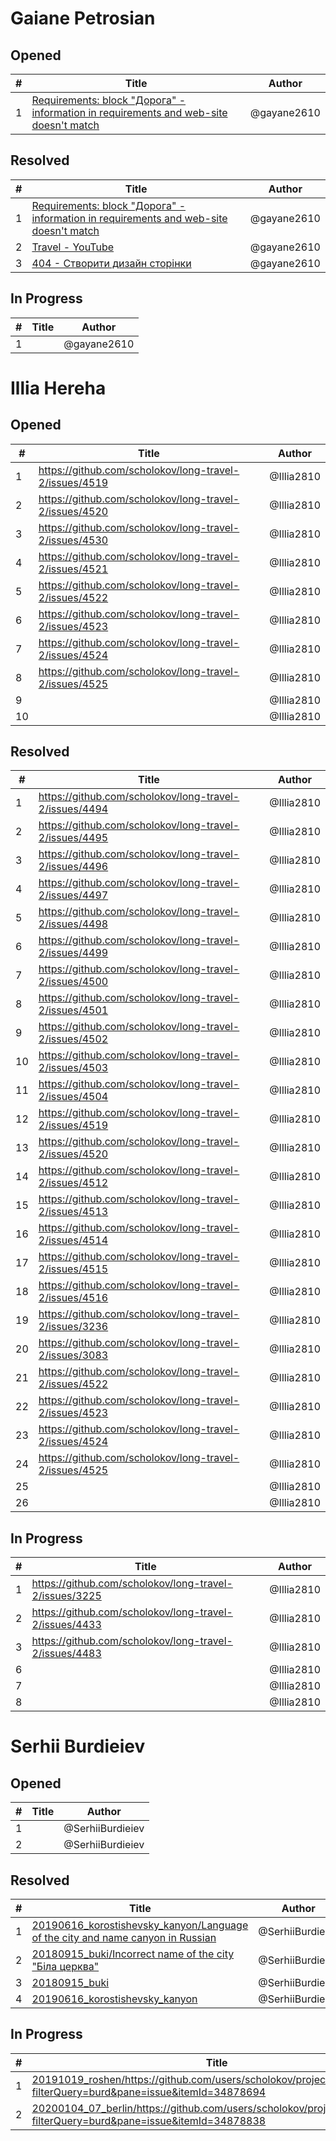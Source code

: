 # Gaiane Petrosian

## Opened

| #   | Title | Author
| --- | ---   | ----
| 1   |[Requirements: block "Дорога" - information in requirements and web-site doesn't match](https://github.com/users/scholokov/projects/4/views/3?pane=issue&itemId=40677184)|@gayane2610



## Resolved
| #   | Title | Author
| --- | ---   | ----
| 1   |[Requirements: block "Дорога" - information in requirements and web-site doesn't match](https://github.com/users/scholokov/projects/4/views/3?pane=issue&itemId=40677184)|@gayane2610
| 2   |[Travel - YouTube](https://github.com/scholokov/long-travel-2/issues/3344)|@gayane2610
| 3   |[404 - Створити дизайн сторінки](https://github.com/scholokov/long-travel-2/issues/1587)|@gayane2610



## In Progress
| #   | Title | Author
| --- | ---   | ----
| 1   |[]()|@gayane2610


# Illia Hereha

## Opened

| #   | Title | Author
| --- | ---   | ----
| 1   |[https://github.com/scholokov/long-travel-2/issues/4519  ](https://github.com/scholokov/long-travel-2/issues/4519)   | @Illia2810
| 2   |[https://github.com/scholokov/long-travel-2/issues/4520  ](https://github.com/scholokov/long-travel-2/issues/4520)   | @Illia2810
| 3   |[https://github.com/scholokov/long-travel-2/issues/4530  ](https://github.com/scholokov/long-travel-2/issues/4530)  | @Illia2810
| 4   |[https://github.com/scholokov/long-travel-2/issues/4521  ](https://github.com/scholokov/long-travel-2/issues/4521)   | @Illia2810
| 5   |[https://github.com/scholokov/long-travel-2/issues/4522  ](https://github.com/scholokov/long-travel-2/issues/4522)   | @Illia2810
| 6   |[https://github.com/scholokov/long-travel-2/issues/4523  ](https://github.com/scholokov/long-travel-2/issues/4523)   | @Illia2810
| 7   |[https://github.com/scholokov/long-travel-2/issues/4524  ](https://github.com/scholokov/long-travel-2/issues/4524)   | @Illia2810
| 8   |[https://github.com/scholokov/long-travel-2/issues/4525  ](https://github.com/scholokov/long-travel-2/issues/4525)   | @Illia2810
| 9   |   | @Illia2810
| 10  |   | @Illia2810

## Resolved
| #   | Title | Author
| --- | ---   | ----
| 1   |[https://github.com/scholokov/long-travel-2/issues/4494  ](https://github.com/scholokov/long-travel-2/issues/4494)   | @Illia2810
| 2   |[https://github.com/scholokov/long-travel-2/issues/4495  ](https://github.com/scholokov/long-travel-2/issues/4495)   | @Illia2810
| 3   |[https://github.com/scholokov/long-travel-2/issues/4496  ](https://github.com/scholokov/long-travel-2/issues/4496)   | @Illia2810
| 4   |[https://github.com/scholokov/long-travel-2/issues/4497  ](https://github.com/scholokov/long-travel-2/issues/4497)   | @Illia2810
| 5   |[https://github.com/scholokov/long-travel-2/issues/4498  ](https://github.com/scholokov/long-travel-2/issues/4498)   | @Illia2810
| 6   |[https://github.com/scholokov/long-travel-2/issues/4499  ](https://github.com/scholokov/long-travel-2/issues/4499)   | @Illia2810
| 7   |[https://github.com/scholokov/long-travel-2/issues/4500  ](https://github.com/scholokov/long-travel-2/issues/4500)   | @Illia2810
| 8   |[https://github.com/scholokov/long-travel-2/issues/4501  ](https://github.com/scholokov/long-travel-2/issues/4501)   | @Illia2810
| 9   |[https://github.com/scholokov/long-travel-2/issues/4502  ](https://github.com/scholokov/long-travel-2/issues/4502)   | @Illia2810
| 10  |[https://github.com/scholokov/long-travel-2/issues/4503  ](https://github.com/scholokov/long-travel-2/issues/4503)   | @Illia2810
| 11  |[https://github.com/scholokov/long-travel-2/issues/4504  ](https://github.com/scholokov/long-travel-2/issues/4504)   | @Illia2810
| 12  |[https://github.com/scholokov/long-travel-2/issues/4519  ](https://github.com/scholokov/long-travel-2/issues/4519)   | @Illia2810
| 13  |[https://github.com/scholokov/long-travel-2/issues/4520  ](https://github.com/scholokov/long-travel-2/issues/4520)   | @Illia2810
| 14  |[https://github.com/scholokov/long-travel-2/issues/4512  ](https://github.com/scholokov/long-travel-2/issues/4512)   | @Illia2810
| 15  |[https://github.com/scholokov/long-travel-2/issues/4513  ](https://github.com/scholokov/long-travel-2/issues/4513)   | @Illia2810
| 16  |[https://github.com/scholokov/long-travel-2/issues/4514  ](https://github.com/scholokov/long-travel-2/issues/4514)   | @Illia2810
| 17  |[https://github.com/scholokov/long-travel-2/issues/4515  ](https://github.com/scholokov/long-travel-2/issues/4515)   | @Illia2810
| 18  |[https://github.com/scholokov/long-travel-2/issues/4516  ](https://github.com/scholokov/long-travel-2/issues/4516)   | @Illia2810
| 19  |[https://github.com/scholokov/long-travel-2/issues/3236  ](https://github.com/scholokov/long-travel-2/issues/3236)   | @Illia2810
| 20  |[https://github.com/scholokov/long-travel-2/issues/3083  ](https://github.com/scholokov/long-travel-2/issues/3083)   | @Illia2810
| 21  |[https://github.com/scholokov/long-travel-2/issues/4522  ](https://github.com/scholokov/long-travel-2/issues/4522)   | @Illia2810
| 22  |[https://github.com/scholokov/long-travel-2/issues/4523  ](https://github.com/scholokov/long-travel-2/issues/4523)   | @Illia2810
| 23  |[https://github.com/scholokov/long-travel-2/issues/4524  ](https://github.com/scholokov/long-travel-2/issues/4524)  | @Illia2810
| 24  |[https://github.com/scholokov/long-travel-2/issues/4525  ](https://github.com/scholokov/long-travel-2/issues/4525)   | @Illia2810
| 25  |   | @Illia2810
| 26  |   | @Illia2810


## In Progress

| #   | Title | Author
| --- | ---   | ----
| 1   |[https://github.com/scholokov/long-travel-2/issues/3225  ](https://github.com/scholokov/long-travel-2/issues/3225)   | @Illia2810
| 2   |[https://github.com/scholokov/long-travel-2/issues/4433  ](https://github.com/scholokov/long-travel-2/issues/4433)   | @Illia2810
| 3   |[https://github.com/scholokov/long-travel-2/issues/4483  ](https://github.com/scholokov/long-travel-2/issues/4483)   | @Illia2810
| 6   |   | @Illia2810
| 7   |   | @Illia2810
| 8   |   | @Illia2810 


# Serhii Burdieiev


## Opened
| #   | Title | Author
| --- | ---   | ----
| 1   |  | @SerhiiBurdieiev
| 2   |  | @SerhiiBurdieiev

## Resolved
| #   | Title | Author
| --- | ---   | ----
| 1   |[20190616_korostishevsky_kanyon/Language of the city and name canyon  in Russian](https://github.com/users/scholokov/projects/4/views/3?filterQuery=burd&pane=issue&itemId=38982184)| @SerhiiBurdieiev
| 2   |[20180915_buki/Incorrect name of the city "Біла церква"](https://github.com/users/scholokov/projects/4/views/3?filterQuery=burd&pane=issue&itemId=38983725)| @SerhiiBurdieiev
| 3   |[20180915_buki](https://github.com/users/scholokov/projects/4/views/3?filterQuery=burd&pane=issue&itemId=34878121)| @SerhiiBurdieiev
| 4   |[20190616_korostishevsky_kanyon](https://github.com/users/scholokov/projects/4/views/3?filterQuery=burd&pane=issue&itemId=34878438)| @SerhiiBurdieiev

## In Progress
| #   | Title | Author
| --- | ---   | ----
| 1   |[20191019_roshen/](https://github.com/users/scholokov/projects/4/views/3?filterQuery=burd&pane=issue&itemId=34878694)https://github.com/users/scholokov/projects/4/views/3?filterQuery=burd&pane=issue&itemId=34878694| @SerhiiBurdieiev
| 2   |[20200104_07_berlin/](https://github.com/users/scholokov/projects/4/views/3?filterQuery=burd&pane=issue&itemId=34878838)https://github.com/users/scholokov/projects/4/views/3?filterQuery=burd&pane=issue&itemId=34878838| @SerhiiBurdieiev
